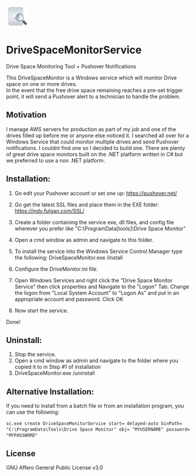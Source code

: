 ![Pushover Icon](/Icons/DrivePic_64x64.png) 
# DriveSpaceMonitorService
Drive Space Monitoring Tool + Pushover Notifications

This DriveSpaceMonitor is a Windows service which will monitor Drive space on one or more drives.  
In the event that the free drive space remaining reaches a pre-set trigger point, it will send a 
Pushover alert to a technician to handle the problem.


## Motivation
I manage AWS servers for production as part of my job and one of the drives filled up before me or anyone else noticed it.  I searched all over for a Windows Service that could monitor multiple drives and send Pushover notifications.  I couldnt find one so I decided to build one.  There are plenty of great drive space monitors built on the .NET platform written in C# but we preferred to use a non .NET platform.


## Installation:

1) Go edit your Pushover account or set one up:  https://pushover.net/

2) Go get the latest SSL files and place them in the EXE folder:  https://indy.fulgan.com/SSL/

3) Create a folder containing the service exe, dll files, and config file
   wherever you prefer like "C:\ProgramData\[tools]\Drive Space Monitor" 

4) Open a cmd window as admin and navigate to this folder.

5) To install the service into the Windows Service Control Manager type the following:
   DriveSpaceMonitor.exe /install
   
6) Configure the DriveMonitor.ini file.

7) Open Windows Services and right click the "Drive Space Monitor Service" then click properties and
   Navigate to the "Logon" Tab.  Change the logon from "Local System Account" to "Logon As" and put in 
   an appropriate account and password. Click OK
   
8) Now start the service.

Done!


## Uninstall:

1) Stop the service.
2) Open a cmd window as admin and navigate to the folder where you copied it to in Step #1 of installation
3) DriveSpaceMonitor.exe /uninstall


## Alternative Installation:

If you need to install from a batch file or from an installation program, you can use the following:

    sc.exe create DriveSpaceMonitorService start= delayed-auto binPath= "C:\ProgramData\Tools\Drive Space Monitor" obj= "MYUSERNAME" password= "MYPASSWORD"


## License
GNU Affero General Public License v3.0

